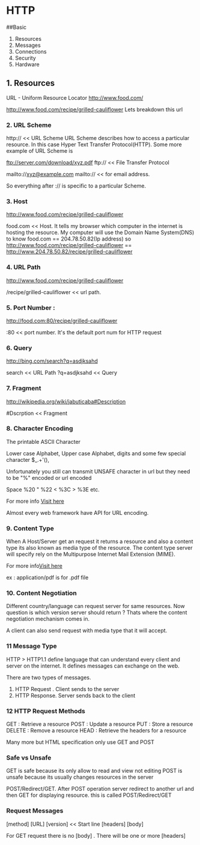 # HTTP

##Basic
1. Resources
2. Messages
3. Connections
4. Security
5. Hardware

## 1. Resources

URL - Uniform Resource Locator
http://www.food.com/

http://www.food.com/recipe/grilled-cauliflower
Lets breakdown this url

### 2. URL Scheme
http://  << URL Scheme
URL Scheme describes how to access a particular resource. In this case Hyper Text Transfer Protocol(HTTP).
Some more example of URL Scheme is 

ftp://server.com/download/xyz.pdf
ftp:// << File Transfer Protocol

mailto://xyz@example.com
mailto:// << for email address.


So everything after :// is specific to a particular Scheme.

### 3. Host
http://www.food.com/recipe/grilled-cauliflower

food.com << Host. It tells my browser which computer in the internet is hosting the resource.
My computer will use the Domain Name System(DNS) to know food.com == 204.78.50.82(Ip address)
so
http://www.food.com/recipe/grilled-cauliflower == http://www.204.78.50.82/recipe/grilled-cauliflower

### 4. URL Path
http://www.food.com/recipe/grilled-cauliflower

/recipe/grilled-cauliflower << url path.

### 5. Port Number :
http://food.com:80/recipe/grilled-cauliflower

:80 << port number. It's the default port num for HTTP request

### 6. Query
http://bing.com/search?q=asdjksahd

search << URL Path
?q=asdjksahd  << Query

### 7. Fragment
http://wikipedia.org/wiki/jabuticaba#Description

#Dscrption << Fragment

### 8. Character Encoding

The printable ASCII Character 

Lower case Alphabet, Upper case Alphabet, digits and some few special character $_.+'(),

Unfortunately you still can transmit UNSAFE character in url but they need to be "%" encoded or url encoded 

Space	%20  "  	%22   < 	%3C  >  	%3E etc.


For more info [Visit here](https://developers.google.com/maps/url-encoding)

Almost every web framework have API for URL encoding.

### 9. Content Type

When A Host/Server get an request it returns a resource and also a content type its also known as media type of the resource.
The content type server will specify rely on the Multipurpose Internet Mail Extension (MIME).

For more info[Visit here](https://developer.mozilla.org/en-US/docs/Web/HTTP/Basics_of_HTTP/MIME_types#audio_and_video_types)

ex : application/pdf is for .pdf file

### 10. Content Negotiation

Different country/language can request server for same resources. Now question is which version server should return ?
Thats where the content negotiation mechanism comes in. 

A client can also send request with media type that it will accept.


### 11 Message Type

HTTP > HTTP1.1 define language that can understand every client and server on the internet.
It defines messages can exchange on the web.

There are two types of messages.
1. HTTP Request . Client sends to the server
2. HTTP Response. Server sends back to the client


### 12 HTTP Request Methods

GET : Retrieve a resource
POST : Update a resource
PUT : Store a resource
DELETE : Remove a resource
HEAD : Retrieve the headers for a resource

Many more but HTML specification only use GET and POST

### Safe vs Unsafe

GET is safe because its only allow to read and view not editing
POST is unsafe because its usually changes resources in the server

POST/Redirect/GET.
After POST operation server redirect to another url and then GET for displaying resource. this is called
POST/Redirect/GET

### Request Messages

[method] [URL] [version]  << Start line
[headers]
[body]

For GET request there is no [body] . There will be one or more [headers]

